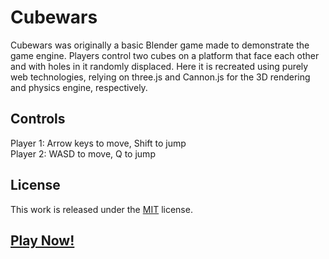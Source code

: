 # Cubewars
Cubewars was originally a basic Blender game made to demonstrate the game engine. Players control two cubes on a platform that face each other and with holes in it randomly displaced. Here it is recreated using purely web technologies, relying on three.js and Cannon.js for the 3D rendering and physics engine, respectively.

## Controls
Player 1: Arrow keys to move, Shift to jump  
Player 2: WASD to move, Q to jump

## License
This work is released under the [MIT](http://opensource.org/licenses/MIT) license.

## [Play Now!](https://raw.githack.com/ianholst/cubewars/master/index.html)
